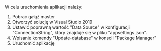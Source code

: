 W celu uruchomienia aplikacji należy:
1. Pobrać gałąź master 
2. Otworzyć solucję w Visual Studio 2019
3. Ustawić poprawną wartość "Data Source" w konfiguracji "ConnectionString", który znajduje się w pliku "appsettings.json".
4. Wpisanie komendy "Update-database" w konsoli "Package Manager"
5. Uruchomić aplikację
